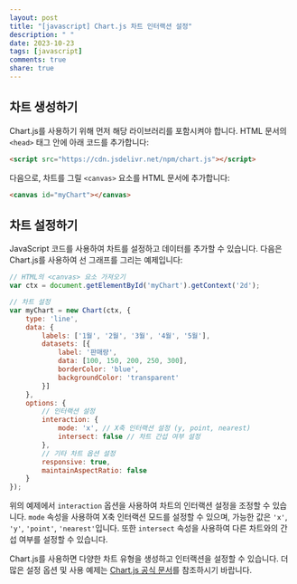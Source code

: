```yaml
---
layout: post
title: "[javascript] Chart.js 차트 인터랙션 설정"
description: " "
date: 2023-10-23
tags: [javascript]
comments: true
share: true
---
```


## 차트 생성하기

Chart.js를 사용하기 위해 먼저 해당 라이브러리를 포함시켜야 합니다. HTML 문서의 `<head>` 태그 안에 아래 코드를 추가합니다:

```html
<script src="https://cdn.jsdelivr.net/npm/chart.js"></script>
```

다음으로, 차트를 그릴 `<canvas>` 요소를 HTML 문서에 추가합니다:

```html
<canvas id="myChart"></canvas>
```

## 차트 설정하기

JavaScript 코드를 사용하여 차트를 설정하고 데이터를 추가할 수 있습니다. 다음은 Chart.js를 사용하여 선 그래프를 그리는 예제입니다:

```javascript
// HTML의 <canvas> 요소 가져오기
var ctx = document.getElementById('myChart').getContext('2d');

// 차트 설정
var myChart = new Chart(ctx, {
    type: 'line',
    data: {
        labels: ['1월', '2월', '3월', '4월', '5월'],
        datasets: [{
            label: '판매량',
            data: [100, 150, 200, 250, 300],
            borderColor: 'blue',
            backgroundColor: 'transparent'
        }]
    },
    options: {
        // 인터랙션 설정
        interaction: {
            mode: 'x', // X축 인터랙션 설정 (y, point, nearest)
            intersect: false // 차트 간섭 여부 설정
        },
        // 기타 차트 옵션 설정
        responsive: true,
        maintainAspectRatio: false
    }
});
```

위의 예제에서 `interaction` 옵션을 사용하여 차트의 인터랙션 설정을 조정할 수 있습니다. `mode` 속성을 사용하여 X축 인터랙션 모드를 설정할 수 있으며, 가능한 값은 `'x'`, `'y'`, `'point'`, `'nearest'`입니다. 또한 `intersect` 속성을 사용하여 다른 차트와의 간섭 여부를 설정할 수 있습니다.

Chart.js를 사용하면 다양한 차트 유형을 생성하고 인터랙션을 설정할 수 있습니다. 더 많은 설정 옵션 및 사용 예제는 [Chart.js 공식 문서](https://www.chartjs.org/docs/latest/)를 참조하시기 바랍니다.